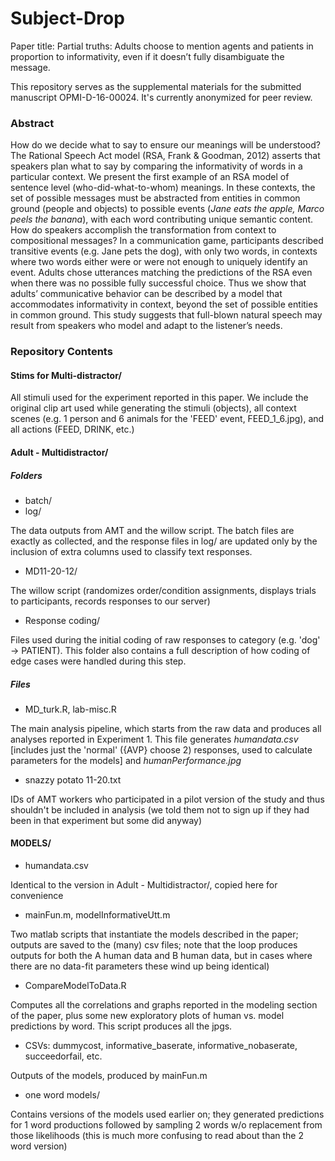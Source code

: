 # Subject-Drop

Paper title: Partial truths: Adults choose to mention agents and patients in proportion to informativity, even if it doesn’t fully disambiguate the message.

This repository serves as the supplemental materials for the submitted manuscript OPMI-D-16-00024.  It's currently anonymized for peer review. 

### Abstract

How do we decide what to say to ensure our meanings will be understood? The Rational Speech Act model (RSA, Frank & Goodman, 2012) asserts that speakers plan what to say by comparing the informativity of words in a particular context. We present the first example of an RSA model of sentence level (who-did-what-to-whom) meanings. In these contexts, the set of possible messages must be abstracted from entities in common ground (people and objects) to possible events (*Jane eats the apple, Marco peels the banana*), with each word contributing unique semantic content. How do speakers accomplish the transformation from context to compositional messages? In a communication game, participants described transitive events (e.g. Jane pets the dog), with only two words, in contexts where two words either were or were not enough to uniquely identify an event. Adults chose utterances matching the predictions of the RSA even when there was no possible fully successful choice. Thus we show that adults’ communicative behavior can be described by a model that accommodates informativity in context, beyond the set of possible entities in common ground.  This study suggests that full-blown natural speech may result from speakers who model and adapt to the listener’s needs.

### Repository Contents

#### Stims for Multi-distractor/

All stimuli used for the experiment reported in this paper. We include the original clip art used while generating the stimuli (objects), all context scenes (e.g. 1 person and 6 animals for the 'FEED' event, FEED_1_6.jpg), and all actions (FEED, DRINK, etc.)


#### Adult - Multidistractor/

##### Folders

* batch/
* log/

The data outputs from AMT and the willow script. The batch files are exactly as collected, and the response files in log/ are updated only by the inclusion of extra columns used to classify text responses. 

* MD11-20-12/

The willow script (randomizes order/condition assignments, displays trials to participants, records responses to our server)

* Response coding/

Files used during the initial coding of raw responses to category (e.g. 'dog' -> PATIENT). This folder also contains a full description of how coding of edge cases were handled during this step.

##### Files

* MD_turk.R, lab-misc.R

The main analysis pipeline, which starts from the raw data and produces all analyses reported in Experiment 1. This file generates *humandata.csv* [includes just the 'normal' ({AVP} choose 2) responses, used to calculate parameters for the models] and *humanPerformance.jpg*

* snazzy potato 11-20.txt

IDs of AMT workers who participated in a pilot version of the study and thus shouldn't be included in analysis (we told them not to sign up if they had been in that experiment but some did anyway)

#### MODELS/

* humandata.csv

Identical to the version in Adult - Multidistractor/, copied here for convenience

* mainFun.m, modelInformativeUtt.m

Two matlab scripts that instantiate the models described in the paper; outputs are saved to the (many) csv files; note that the loop produces outputs for both the A human data and B human data, but in cases where there are no data-fit parameters these wind up being identical)

* CompareModelToData.R

Computes all the correlations and graphs reported in the modeling section of the paper, plus some new exploratory plots of human vs. model predictions by word. This script produces all the jpgs.

* CSVs: dummycost, informative_baserate, informative_nobaserate, succeedorfail, etc. 

Outputs of the models, produced by mainFun.m

* one word models/

Contains versions of the models used earlier on; they generated predictions for 1 word productions followed by sampling 2 words w/o replacement from those likelihoods (this is much more confusing to read about than the 2 word version)
